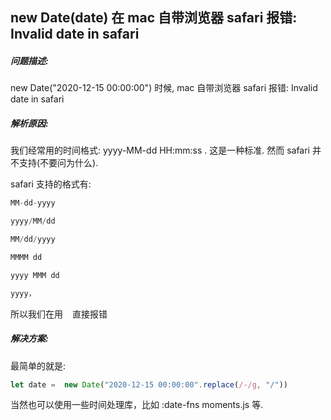 ## new Date(date)  在 mac 自带浏览器 safari 报错: Invalid date in safari



##### 问题描述:

new Date("2020-12-15 00:00:00")    时候,  mac 自带浏览器 safari  报错: Invalid date in safari



##### 解析原因:

我们经常用的时间格式:  yyyy-MM-dd HH:mm:ss .  这是一种标准. 然而 safari 并不支持(不要问为什么). 

safari 支持的格式有: 

```js
MM-dd-yyyy

yyyy/MM/dd 

MM/dd/yyyy 

MMMM dd

yyyy MMM dd

yyyy，

```

所以我们在用 ` `  直接报错



##### 解决方案:

最简单的就是:

```js
let date =  new Date("2020-12-15 00:00:00".replace(/-/g, "/"))
```

当然也可以使用一些时间处理库，比如 :date-fns   moments.js 等. 